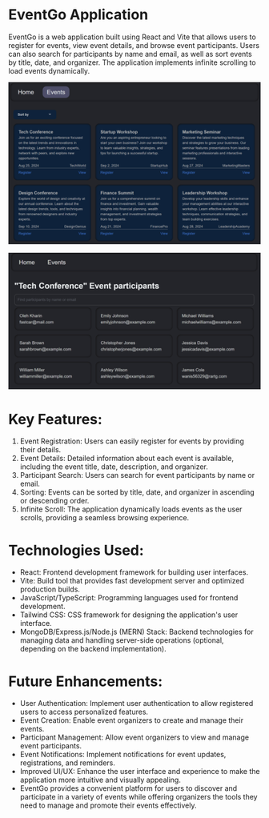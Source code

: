 # EventGo Application

EventGo is a web application built using React and Vite that allows users to register for events, view event details, and browse event participants. Users can also search for participants by name and email, as well as sort events by title, date, and organizer. The application implements infinite scrolling to load events dynamically.

![event-registration](/public/2.png)

![event-registration](/public/1.png)

# Key Features:

1. Event Registration: Users can easily register for events by providing their details.
2. Event Details: Detailed information about each event is available, including the event title, date, description, and organizer.
3. Participant Search: Users can search for event participants by name or email.
4. Sorting: Events can be sorted by title, date, and organizer in ascending or descending order.
5. Infinite Scroll: The application dynamically loads events as the user scrolls, providing a seamless browsing experience.

# Technologies Used:

- React: Frontend development framework for building user interfaces.
- Vite: Build tool that provides fast development server and optimized production builds.
- JavaScript/TypeScript: Programming languages used for frontend development.
- Tailwind CSS: CSS framework for designing the application's user interface.
- MongoDB/Express.js/Node.js (MERN) Stack: Backend technologies for managing data and handling server-side operations (optional, depending on the backend implementation).

# Future Enhancements:

- User Authentication: Implement user authentication to allow registered users to access personalized features.
- Event Creation: Enable event organizers to create and manage their events.
- Participant Management: Allow event organizers to view and manage event participants.
- Event Notifications: Implement notifications for event updates, registrations, and reminders.
- Improved UI/UX: Enhance the user interface and experience to make the application more intuitive and visually appealing.
- EventGo provides a convenient platform for users to discover and participate in a variety of events while offering organizers the tools they need to manage and promote their events effectively.
